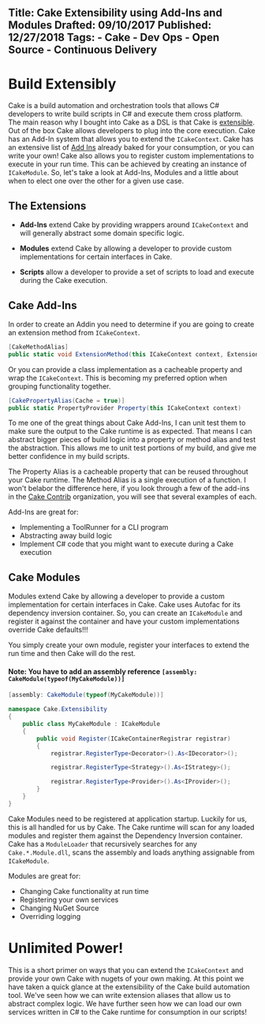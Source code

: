 Title: Cake Extensibility using Add-Ins and Modules
Drafted: 09/10/2017
Published: 12/27/2018
Tags:
    - Cake
    - Dev Ops
    - Open Source
    - Continuous Delivery
---

# Build Extensibly

Cake is a build automation and orchestration tools that allows C# developers to write build scripts in C# and execute them cross platform.  The main reason why I bought into Cake as a DSL is that Cake is [extensible](https://en.wikipedia.org/wiki/Extensibility).  Out of the box Cake allows developers to plug into the core execution.  Cake has an Add-In system that allows you to extend the `ICakeContext`.  Cake has an extensive list of [Add Ins](https://cakebuild.net/addins/) already baked for your consumption, or you can write your own!  Cake also allows you to register custom implementations to execute in your run time.  This can be achieved by creating an instance of `ICakeModule`.  So, let's take a look at Add-Ins, Modules and a little about when to elect one over the other for a given use case.


## The Extensions

- **Add-Ins** extend Cake by providing wrappers around `ICakeContext` and will generally abstract some domain specific logic.

- **Modules** extend Cake by allowing a developer to provide custom implementations for certain interfaces in Cake.

- **Scripts** allow a developer to provide a set of scripts to load and execute during the Cake execution.

## Cake Add-Ins

In order to create an Addin you need to determine if you are going to create an extension method from `ICakeContext`.

```csharp
[CakeMethodAlias]
public static void ExtensionMethod(this ICakeContext context, ExtensionMethodSettings settings)
```

Or you can provide a class implementation as a cacheable property and wrap the `ICakeContext`.  This is becoming my preferred option when grouping functionality together.

```csharp
[CakePropertyAlias(Cache = true)]
public static PropertyProvider Property(this ICakeContext context)
```

To me one of the great things about Cake Add-Ins, I can unit test them to make sure the output to the Cake runtime is as expected.  That means I can abstract bigger pieces of build logic into a property or method alias and test the abstraction.  This allows me to unit test portions of my build, and give me better confidence in my build scripts.

The Property Alias is a cacheable property that can be reused throughout your Cake runtime.  The Method Alias is a single execution of a function.  I won't belabor the difference here, if you look through a few of the add-ins in the [Cake Contrib](https://github.com/Cake-Contrib) organization, you will see that several examples of each.

Add-Ins are great for:

- Implementing a ToolRunner for a CLI program
- Abstracting away build logic
- Implement C# code that you might want to execute during a Cake execution

## Cake Modules

Modules extend Cake by allowing a developer to provide a custom implementation for certain interfaces in Cake.  Cake uses Autofac for its dependency inversion container.  So, you can create an `ICakeModule` and register it against the container and have your custom implementations override Cake defaults!!!

You simply create your own module, register your interfaces to extend the run time and then Cake will do the rest.

#### Note: You have to add an assembly reference `[assembly: CakeModule(typeof(MyCakeModule))]`

```csharp
[assembly: CakeModule(typeof(MyCakeModule))]

namespace Cake.Extensibility
{
    public class MyCakeModule : ICakeModule
    {
        public void Register(ICakeContainerRegistrar registrar)
        {
            registrar.RegisterType<Decorator>().As<IDecorator>();

            registrar.RegisterType<Strategy>().As<IStrategy>();

            registrar.RegisterType<Provider>().As<IProvider>();
        }
    }
}
```

Cake Modules need to be registered at application startup.  Luckily for us, this is all handled for us by Cake. The Cake runtime will scan for any loaded modules and register them against the Dependency Inversion container.  Cake has a `ModuleLoader` that recursively searches for any `Cake.*.Module.dll`, scans the assembly and loads anything assignable from `ICakeModule`.

Modules are great for:

- Changing Cake functionality at run time
- Registering your own services
- Changing NuGet Source
- Overriding logging

# Unlimited Power!

This is a short primer on ways that you can extend the `ICakeContext` and provide your own Cake with nugets of your own making.  At this point we have taken a quick glance at the extensibility of the Cake build automation tool.  We've seen how we can write extension aliases that allow us to abstract complex logic.  We have further seen how we can load our own services written in C# to the Cake runtime for consumption in our scripts!
